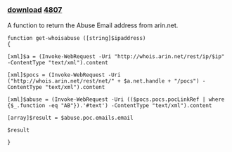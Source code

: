 ﻿---
pid:            4793
parent:         0
children:       4807
poster:         Josh Wortz
title:          
date:           2014-01-14 18:26:12
description:    A function to return the Abuse Email address from arin.net.
format:         posh
---

# 

### [download](4793.ps1)  [4807](4807.md)

A function to return the Abuse Email address from arin.net.

```posh
function get-whoisabuse ([string]$ipaddress)
{

[xml]$a = (Invoke-WebRequest -Uri "http://whois.arin.net/rest/ip/$ip" -ContentType "text/xml").content

[xml]$pocs = (Invoke-WebRequest -Uri ("http://whois.arin.net/rest/net/" + $a.net.handle + "/pocs") -ContentType "text/xml").content

[xml]$abuse = (Invoke-WebRequest -Uri (($pocs.pocs.pocLinkRef | where {$_.function -eq "AB"}).'#text') -ContentType "text/xml").content

[array]$result = $abuse.poc.emails.email

$result

}
```
